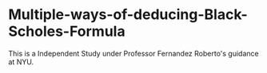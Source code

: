 # Multiple-ways-of-deducing-Black-Scholes-Formula
This is a Independent Study under Professor Fernandez Roberto's guidance at NYU. 
